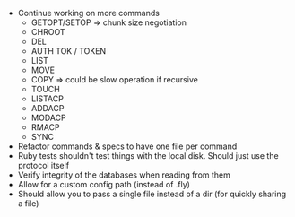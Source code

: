 - Continue working on more commands
    - GETOPT/SETOP => chunk size negotiation
    - CHROOT
    - DEL
    - AUTH TOK / TOKEN
    - LIST
    - MOVE
    - COPY => could be slow operation if recursive
    - TOUCH
    - LISTACP
    - ADDACP
    - MODACP
    - RMACP
    - SYNC
- Refactor commands & specs to have one file per command
- Ruby tests shouldn't test things with the local disk. Should just use the protocol itself
- Verify integrity of the databases when reading from them
- Allow for a custom config path (instead of .fly)
- Should allow you to pass a single file instead of a dir (for quickly sharing a file)
